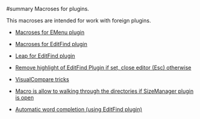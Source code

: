 ﻿#summary Macroses for plugins.

This macroses are intended for work with foreign plugins.

  * [Macroses for EMenu plugin](Addon_EMenu.md)

  * [Macroses for EditFind plugin](Addon_EditFind.md)

  * [Leap for EditFind plugin](Addon_EditFindLeap.md)

  * [Remove highlight of EditFind Plugin if set, close editor (Esc) otherwise](Addon_EditFindEsc.md)

  * [VisualCompare tricks](Addon_VisualCompare.md)

  * [Macro is allow to walking through the directories if SizeManager plugin is open](Addon_SizeManager.md)

  * [Automatic word completion (using EditFind plugin)](Addon_EditFindAutoCompl.md)